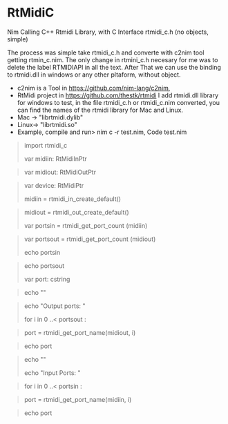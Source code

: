 # RtMidiC
Nim Calling C++ Rtmidi Library, with C Interface rtmidi_c.h (no objects, simple)

The process was simple take rtmidi_c.h and converte with c2nim tool getting rtmin_c.nim.
The only change in rtmini_c.h necesary for me was to delete the label RTMIDIAPI in all the text.
After That we can use the binding to rtmidi.dll in windows or any other pltaform, without object.
- c2nim is a Tool in https://github.com/nim-lang/c2nim, 
- RtMidi project  in https://github.com/thestk/rtmidi
I add rtmidi.dll library for windows to test, in the file rtmidi_c.h or rtmidi_c.nim converted,
you can find the names of the rtmidi library for Mac and Linux.
- Mac -> "librtmidi.dylib"
- Linux-> "librtmidi.so"
- Example, compile and run>   nim c -r test.nim,  Code test.nim

>import rtmidi_c 
>
>var  midiin:   RtMidiInPtr 

>var  midiout:  RtMidiOutPtr

>var  device:   RtMidiPtr
>
>
>midiin = rtmidi_in_create_default()

>midiout = rtmidi_out_create_default()
>
>var portsin  =  rtmidi_get_port_count (midiin)

>var portsout =  rtmidi_get_port_count (midiout)
>
>echo portsin

>echo portsout
>
>var port: cstring

>echo ""

>echo "Output ports: "
>
>for i in 0 ..< portsout  :

>   port = rtmidi_get_port_name(midiout, i)

>   echo port

>echo ""
>
>echo "Input Ports: "

>for i in 0 ..< portsin  :

>   port = rtmidi_get_port_name(midiin, i)

>   echo port

